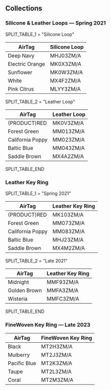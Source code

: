 ## Collections

### Silicone & Leather Loops — Spring 2021

SPLIT_TABLE_1 = "Silicone Loop"

| AirTag          | Silicone Loop |
| --------------- | ------------- |
| Deep Navy       | MHJ03ZM/A     |
| Electric Orange | MK0X3ZM/A     |
| Sunflower       | MK0W3ZM/A     |
| White           | MX4F2ZM/A     |
| Pink Citrus     | MLYY3ZM/A     |

SPLIT_TABLE_2 = "Leather Loop"

| AirTag           | Leather Loop |
| ---------------- | ------------ |
| (PRODUCT)RED     | MK0V3ZM/A    |
| Forest Green     | MM013ZM/A    |
| California Poppy | MM023ZM/A    |
| Baltic Blue      | MM043ZM/A    |
| Saddle Brown     | MX4A2ZM/A    |

SPLIT_TABLE_END

### Leather Key Ring

SPLIT_TABLE_1 = "Spring 2021"

| AirTag           | Leather Key Ring |
| ---------------- | ---------------- |
| (PRODUCT)RED     | MK103ZM/A        |
| Forest Green     | MM073ZM/A        |
| California Poppy | MM083ZM/A        |
| Baltic Blue      | MHJ23ZM/A        |
| Saddle Brown     | MX4M2ZM/A        |

SPLIT_TABLE_2 = "Late 2021"

| AirTag       | Leather Key Ring |
| ------------ | ---------------- |
| Midnight     | MMF93ZM/A        |
| Golden Brown | MMFA3ZM/A        |
| Wisteria     | MMFC3ZM/A        |

SPLIT_TABLE_END

### FineWoven Key Ring — Late 2023

| AirTag       | FineWoven Key Ring |
| ------------ | ------------------ |
| Black        | MT2H3ZM/A          |
| Mulberry     | MT2J3ZM/A          |
| Pacific Blue | MT2K3ZM/A          |
| Taupe        | MT2L3ZM/A          |
| Coral        | MT2M3ZM/A          |
